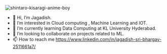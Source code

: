 

![shintaro-kisaragi-anime-boy](https://user-images.githubusercontent.com/69472833/170265611-c2cf13e5-949f-47ad-8c6b-e026e92c51d9.gif)



- 👋 Hi, I’m Jagadish.
- 👀 I’m interested in Cloud computing , Machine Learning and IOT.
- 🌱 I’m currently learning Data Computing at KL University Hyderabad.
- 💞️ I’m looking to collaborate on projects related to ML.
- 📫 How to reach me https://www.linkedin.com/in/jagadish-sri-bhargav-2511661a7/



<!---
jbhargav23/jbhargav23 is a ✨ special ✨ repository because its `README.md` (this file) appears on your GitHub profile.
You can click the Preview link to take a look at your changes.
--->
